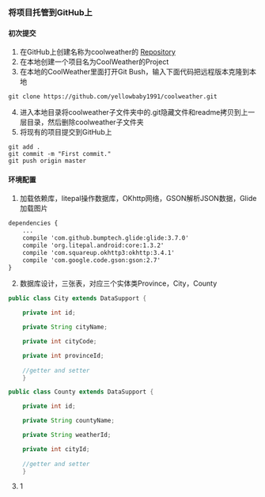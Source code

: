 ### 将项目托管到GitHub上
#### 初次提交
 1. 在GitHub上创建名称为coolweather的 [Repository][1]
 2. 在本地创建一个项目名为CoolWeather的Project
 3. 在本地的CoolWeather里面打开Git Bush，输入下面代码把远程版本克隆到本地

``` git
git clone https://github.com/yellowbaby1991/coolweather.git
```

 4. 进入本地目录将coolweather子文件夹中的.git隐藏文件和readme拷贝到上一层目录，然后删除coolweather子文件夹
 5. 将现有的项目提交到GitHub上
``` git
git add .
git commit -m "First commit."
git push origin master
```

#### 环境配置

 1. 加载依赖库，litepal操作数据库，OKhttp网络，GSON解析JSON数据，Glide加载图片
 
``` xml
dependencies {
    ...
    compile 'com.github.bumptech.glide:glide:3.7.0'
    compile 'org.litepal.android:core:1.3.2'
    compile 'com.squareup.okhttp3:okhttp:3.4.1'
    compile 'com.google.code.gson:gson:2.7'
}
```

 2. 数据库设计，三张表，对应三个实体类Province，City，County

``` java
public class City extends DataSupport {

    private int id;

    private String cityName;

    private int cityCode;

    private int provinceId;
	
	//getter and setter
	}	
```

``` java
public class County extends DataSupport {

    private int id;

    private String countyName;

    private String weatherId;

    private int cityId;
	
	//getter and setter
	}	
```

 3. 1

  [1]: https://github.com/yellowbaby1991/coolweather